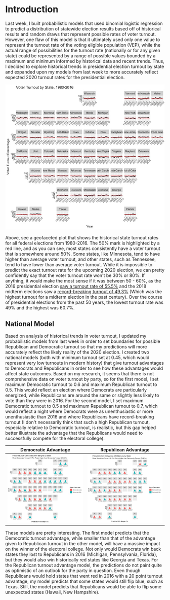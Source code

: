 # Introduction
Last week, I built probabilistic models that used binomial logistic regression to predict a distribution of statewide election results based off of historical results and random draws that represent possible rates of voter turnout. However, one flaw of this model is that it ultimately used only one value to represent the turnout rate of the voting eligible population (VEP), while the actual range of possibilities for the turnout rate (nationally or for any given state) could be represented by a range of possible values bounded by a maximum and minimum informed by historical data and recent trends. Thus, I decided to explore historical trends in presidential election turnout by state and expanded upon my models from last week to more accurately reflect expected 2020 turnout rates for the presidential election. 

![](turnout_voters.jpeg)

Above, see a geofaceted plot that shows the historical state turnout rates for all federal elections from 1980-2016. The 50% mark is highlighted by a red line, and as you can see, most states consistently have a voter turnout that is somewhere around 50%. Some states, like Minnesota, tend to have higher than average voter turnout, and other states, such as Tennessee, tend to have lower than average voter turnout. While it is impossible to predict the exact turnout rate for the upcoming 2020 election, we can pretty confidently say that the voter turnout rate won't be 30% or 80%. If anything, it would make the most sense if it was between 50 - 60%, as the 2016 presidential election [saw a turnout rate of 55.5%](https://en.wikipedia.org/wiki/Voter_turnout_in_the_United_States_presidential_elections) and the 2018 midterm elections saw a [record-breaking turnout of 49.3%](https://www.vox.com/policy-and-politics/2018/11/19/18103110/2018-midterm-elections-turnout) (Which was the highest turnout for a midterm election in the past century). Over the course of presidential elections from the past 50 years, the lowest turnout rate was 49% and the highest was 60.7%. 

## National Model
Based on analysis of historical trends in voter turnout, I updated my probabilistic models from last week in order to set boundaries for possible Republican and Democratic turnout so that my predictions will more accurately reflect the likely reality of the 2020 election. I created two national models (both with minimum turnout set at 0.45, which would represent very low turnouts in modern history) that give turnout advantages to Democrats and Republicans in order to see how these advantages would affect state outcomes. Based on my research, it seems that there is not comprehensive data on voter turnout by party, so for the first model, I set maximum Democratic turnout to 0.6 and maximum Republican turnout to 0.5. This would reflect an election where Democrats are particularly energized, while Republicans are around the same or slightly less likely to vote than they were in 2016. For the second model, I set maximum Democratic turnout to 0.5 and maximum Republican turnout to 0.7, which would reflect a night where Democrats were as unenthusiastic or more unenthusiastic than 2016 and where Republicans have record-breaking turnout (I don't necessarily think that such a high Republican turnout, especially relative to Democratic turnout, is realistic, but this gap helped better illustrate the advantage that the Republicans would need to successfully compete for the electoral college). 

  Democratic Advantage                    |  Republican Advantage
:-------------------------:|:-------------------------:
![](dem_geofacted.jpeg)  |  ![](rep_geofaceted.jpeg)


These models are pretty interesting. The first model predicts that the Democratic turnout advantage, while smaller than that of the advantage given to Republican turnout in the other model, will have a massive impact on the winner of the electoral college. Not only would Democrats win back states they lost to Republicans in 2016 (Michigan, Pennsylvania, Florida), but they would also win historically red states like Georgia and Texas. For the Republican turnout advantage model, the predictions do not paint quite as optimistic of an outlook for the party in question. Even though Republicans would hold states that went red in 2016 with a 20 point turnout advantage, my model predicts that some states would still flip blue, such as Texas. Still, the model predicts that Republicans would be able to flip some unexpected states (Hawaii, New Hampshire). 
